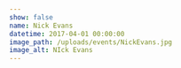 ```yaml
---
show: false
name: Nick Evans
datetime: 2017-04-01 00:00:00
image_path: /uploads/events/NickEvans.jpg
image_alt: NIck Evans
---
```




